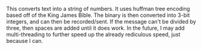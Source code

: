 This converts text into a string of numbers.
It uses huffman tree encoding based off of the King James Bible.
The binary is then converted into 3-bit integers, and can then be recorded/sent.
If the message can't be divided by three, then spaces are added until it does work.
In the future, I may add multi-threading to further speed up the already rediculous speed, just because I can.
